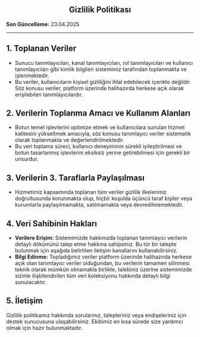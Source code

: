 <h2 align="center">Gizlilik Politikası</h2>

**Son Güncelleme:** 23.04.2025  

---

## 1. Toplanan Veriler

- Sunucu tanımlayıcıları, kanal tanımlayıcıları, rol tanımlayıcıları ve kullanıcı tanımlayıcıları gibi kimlik bilgileri sistemimiz tarafından toplanmakta ve işlenmektedir.  
- Bu veriler, kullanıcıların kişisel gizliliğini ihlal edebilecek içerikte değildir. Söz konusu veriler, platform üzerinde halihazırda herkese açık olarak erişilebilen tanımlayıcılardır.

## 2. Verilerin Toplanma Amacı ve Kullanım Alanları

- Botun temel işlevlerini optimize etmek ve kullanıcılara sunulan hizmet kalitesini yükseltmek amacıyla, söz konusu tanımlayıcı veriler sistematik olarak toplanmakta ve değerlendirilmektedir.  
- Bu veri toplama süreci, kullanıcı deneyiminin sürekli iyileştirilmesi ve botun tasarlanmış işlevlerini eksiksiz yerine getirebilmesi için gerekli bir unsurdur.

## 3. Verilerin 3. Taraflarla Paylaşılması

- Hizmetimiz kapsamında toplanan tüm veriler gizlilik ilkelerimiz doğrultusunda korunmakta olup, hiçbir koşulda üçüncü taraf kişiler veya kurumlarla paylaşılmamakta, satılmamakta veya devredilmemektedir.

## 4. Veri Sahibinin Hakları

- **Verilere Erişim:** Sistemimizde hakkınızda toplanan tanımlayıcı verilerin detaylı dökümünü talep etme hakkına sahipsiniz. Bu tür bir talepte bulunmak için aşağıda belirtilen iletişim kanallarını kullanabilirsiniz.  
- **Bilgi Edinme:** Topladığımız veriler platform üzerinde halihazırda herkese açık olan tanımlayıcı veriler olduğundan, bu verilerin tamamen silinmesi teknik olarak mümkün olmamakla birlikte, talebiniz üzerine sistemimizde sizinle ilişkilendirilen tüm veri koleksiyonu hakkında detaylı bilgi sunulacaktır.

## 5. İletişim

Gizlilik politikamız hakkında sorularınız, talepleriniz veya endişeleriniz için destek sunucusuna ulaşabilirsiniz. Ekibimiz en kısa sürede size yardımcı olmak için hazır bulunmaktadır.
